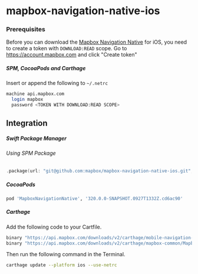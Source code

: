 # mapbox-navigation-native-ios

### Prerequisites

Before you can download the [Mapbox Navigation Native](https://github.com/mapbox/mapbox-navigation-native) for iOS, you need to create a token with `DOWNLOAD:READ` scope.
Go to https://account.mapbox.com and click "Create token"

##### SPM, CocoaPods and Carthage
Insert or append the following to `~/.netrc`

```bash
machine api.mapbox.com
  login mapbox
  password <TOKEN WITH DOWNLOAD:READ SCOPE>
```

## Integration

##### Swift Package Manager

###### Using SPM Package

```swift
.package(url: "git@github.com:mapbox/mapbox-navigation-native-ios.git", from: "320.0.0-SNAPSHOT.0927T1332Z.cd6ac90"),
```

##### CocoaPods

```ruby
pod 'MapboxNavigationNative', '320.0.0-SNAPSHOT.0927T1332Z.cd6ac90'
```

##### Carthage

Add the following code to your Cartfile.

```bash
binary "https://api.mapbox.com/downloads/v2/carthage/mobile-navigation-native/MapboxNavigationNative.json" == 320.0.0-SNAPSHOT.0927T1332Z.cd6ac90
binary "https://api.mapbox.com/downloads/v2/carthage/mapbox-common/MapboxCommon-ios.json" == 24.7.0
```

Then run the following command in the Terminal.
```bash
carthage update --platform ios --use-netrc
```

